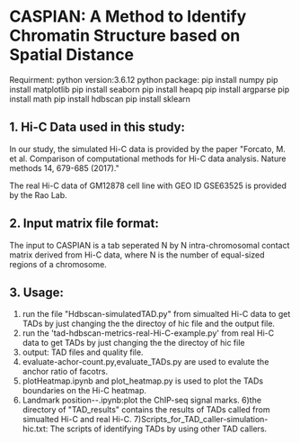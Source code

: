 # CASPIAN: A Method to Identify Chromatin Structure based on Spatial Distance
Requirment:
python version:3.6.12
python package:
pip install numpy
pip install matplotlib
pip install seaborn
pip install heapq
pip install argparse
pip install math
pip install hdbscan
pip install sklearn

## 1. Hi-C Data used in this study:
In our study, the simulated Hi-C data is provided by the paper "Forcato, M. et al. Comparison of computational methods for Hi-C data analysis. Nature methods 14, 679-685 (2017)."

The real Hi-C data of GM12878 cell line with GEO ID GSE63525 is provided by the Rao Lab.

## 2. Input matrix file format:
The input to CASPIAN is a tab seperated N by N intra-chromosomal contact matrix derived from Hi-C data, where N is the number of equal-sized regions of a chromosome.

## 3. Usage:

1) run the file "Hdbscan-simulatedTAD.py" from simualted Hi-C data to get TADs by just changing the the directoy of hic file and the output file. 
2) run the 'tad-hdbscan-metrics-real-Hi-C-example.py' from real Hi-C data to get TADs by just changing the the directoy of hic file
2) output: TAD files and quality file. 
3) evaluate-achor-count.py,evaluate_TADs.py are used to evalute the anchor ratio of facotrs.
4) plotHeatmap.ipynb and plot_heatmap.py is used to plot the TADs boundaries on the Hi-C heatmap.
5) Landmark position--.ipynb:plot the ChIP-seq signal marks.
6)the directory of "TAD_results" contains the results of TADs called from simualted Hi-C and real Hi-C.
7)Scripts_for_TAD_caller-simulation-hic.txt: The scripts of identifying TADs by using other TAD callers.






